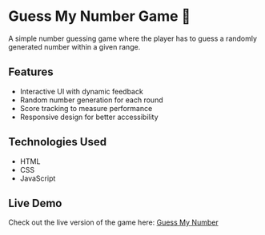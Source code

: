 # Guess My Number Game 🎯  

A simple number guessing game where the player has to guess a randomly generated number within a given range.  

## Features  
- Interactive UI with dynamic feedback  
- Random number generation for each round  
- Score tracking to measure performance  
- Responsive design for better accessibility  

## Technologies Used  
- HTML  
- CSS  
- JavaScript  

## Live Demo  
Check out the live version of the game here: [Guess My Number](https://guessmynumberbyvedant.netlify.app/)  
